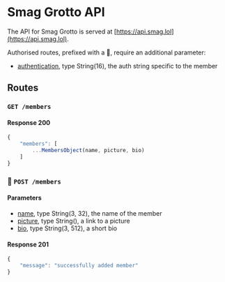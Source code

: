 # Smag Grotto API

The API for Smag Grotto is served at [https://api.smag.lol](https://api.smag.lol).

Authorised routes, prefixed with a 🔐, require an additional parameter:
- <u>authentication</u>, type String(16), the auth string specific to the member

## Routes

### `GET /members`
#### Response 200
```js
{
	"members": [
		...MembersObject(name, picture, bio)
	]
}
```
### 🔐 `POST /members`
#### Parameters
- <u>name</u>, type String(3, 32), the name of the member
- <u>picture</u>, type String(), a link to a picture
- <u>bio</u>, type String(3, 512), a short bio
#### Response 201
```js
{
	"message": "successfully added member"
}
```